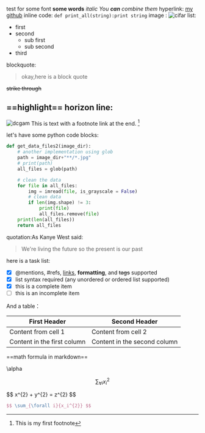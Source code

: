 test for some font **some words** *italic*
*You **can** combine them*
hyperlink: [my github](https://github.com/yzwxx)
inline code: 
`def print_all(string):print string`
image :
![cifar](https://github.com/zsdonghao/tl-book/blob/master/images/cifar-10.jpg?raw=true)
list:
- first
- second
  - sub first
  - sub second
- third

blockquote:
> okay,here is a block quote

~~strike through~~

==highlight==
horizon line:
-------

![dcgam](https://www.dropbox.com/s/73ualze5ebl209b/train_19_0003.png?raw=true)
This is text with a footnote link at the end. [^1]
[^1]: This is my first footnote

let's have some python code blocks:
```python
def get_data_files2(image_dir):
	# another implementation using glob
	path = image_dir+"**/*.jpg"
	# print(path)
	all_files = glob(path)

	# clean the data 
	for file in all_files:
		img = imread(file, is_grayscale = False)
		# clean data
		if len(img.shape) != 3:
			print(file)
			all_files.remove(file)
	print(len(all_files))
	return all_files
```
quotation:As Kanye West said:

> We're living the future so
> the present is our past

here is a task list:
- [x] @mentions, #refs, [links](), **formatting**, and <del>tags</del> supported
- [x] list syntax required (any unordered or ordered list supported)
- [x] this is a complete item
- [ ] this is an incomplete item

And a table：

First Header | Second Header
------------ | -------------
Content from cell 1 | Content from cell 2
Content in the first column | Content in the second column

==math formula in markdown==

\alpha

$$ \sum_{\forall i}{x_i^{2}} $$

\$\$ x^{2} + y^{2} = z^{2} \$\$

```tex
$$ \sum_{\forall i}{x_i^{2}} $$
```
